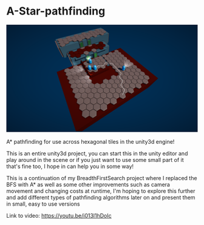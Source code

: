 # A-Star-pathfinding
 
![alt text](https://github.com/ForlornU/Images/blob/main/pic2.png)

A* pathfinding for use across hexagonal tiles in the unity3d engine!

This is an entire unity3d project, you can start this in the unity editor and play around in the scene 
or if you just want to use some small part of it that's fine too, I hope in can help you in some way!

This is a continuation of my BreadthFirstSearch project where I replaced the BFS with A* as well as some other improvements such as camera movement and changing costs at runtime, I'm hoping to explore this further and add different types of pathfinding algorithms later on and present them in small, easy to use versions

Link to video:
https://youtu.be/i013l1hDoIc


